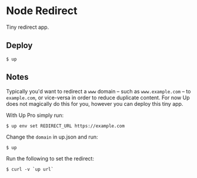 
# Node Redirect

Tiny redirect app.

## Deploy

```
$ up
```

## Notes

Typically you'd want to redirect a `www` domain – such as `www.example.com` – to `example.com`,
or vice-versa in order to reduce duplicate content. For now Up does not magically do this for you,
however you can deploy this tiny app.

With Up Pro simply run:

```
$ up env set REDIRECT_URL https://example.com
```

Change the `domain` in up.json and run:

```
$ up
```

Run the following to set the redirect:

```
$ curl -v `up url`
```
